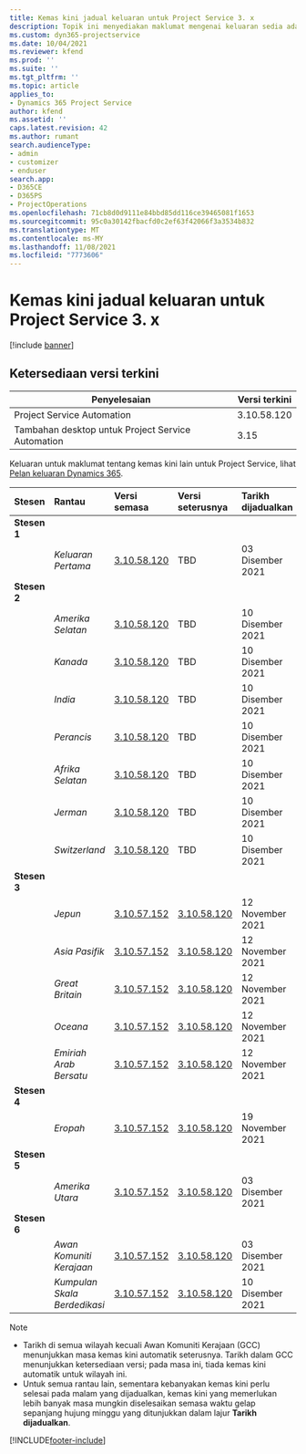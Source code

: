 ```yaml
---
title: Kemas kini jadual keluaran untuk Project Service 3. x
description: Topik ini menyediakan maklumat mengenai keluaran sedia ada dan akan datang bagi Dynamics 365 Project Service Automation.
ms.custom: dyn365-projectservice
ms.date: 10/04/2021
ms.reviewer: kfend
ms.prod: ''
ms.suite: ''
ms.tgt_pltfrm: ''
ms.topic: article
applies_to:
- Dynamics 365 Project Service
author: kfend
ms.assetid: ''
caps.latest.revision: 42
ms.author: rumant
search.audienceType:
- admin
- customizer
- enduser
search.app:
- D365CE
- D365PS
- ProjectOperations
ms.openlocfilehash: 71cb8d0d9111e84bbd85dd116ce39465081f1653
ms.sourcegitcommit: 95c0a30142fbacfd0c2ef63f42066f3a3534b832
ms.translationtype: MT
ms.contentlocale: ms-MY
ms.lasthandoff: 11/08/2021
ms.locfileid: "7773606"
---
```

# <a name="update-release-schedule-for-project-service-3x"></a>Kemas kini jadual keluaran untuk Project Service 3. x

[!include [banner](../includes/psa-now-project-operations.md)]

## <a name="latest-version-availability"></a>Ketersediaan versi terkini

| Penyelesaian  | Versi terkini |
|-------|----|
| Project Service Automation    | 3.10.58.120 |
| Tambahan desktop untuk Project Service Automation                | 3.15          |

Keluaran untuk maklumat tentang kemas kini lain untuk Project Service, lihat [Pelan keluaran Dynamics 365](/dynamics365/release-plans/). 

| Stesen  | Rantau | Versi semasa | Versi seterusnya |  Tarikh dijadualkan
| :---   | :---   | :---   | :---   |:---   |         
|<strong>Stesen 1</strong> | |  |  | |
| | <i>Keluaran Pertama</i> | [3.10.58.120](whats-new-ur-37.md) | TBD | 03 Disember 2021
|<strong>Stesen 2</strong> | |  |  | |
| | <i>Amerika Selatan</i> | [3.10.58.120](whats-new-ur-37.md) | TBD | 10 Disember 2021
| | <i>Kanada</i> | [3.10.58.120](whats-new-ur-37.md) | TBD | 10 Disember 2021
| | <i>India</i> | [3.10.58.120](whats-new-ur-37.md) | TBD | 10 Disember 2021
| | <i>Perancis</i> | [3.10.58.120](whats-new-ur-37.md) | TBD | 10 Disember 2021
| | <i>Afrika Selatan</i> | [3.10.58.120](whats-new-ur-37.md) | TBD | 10 Disember 2021
| | <i>Jerman</i> | [3.10.58.120](whats-new-ur-37.md) | TBD | 10 Disember 2021
| | <i>Switzerland</i> | [3.10.58.120](whats-new-ur-37.md) | TBD | 10 Disember 2021
|<strong>Stesen 3</strong> | |  |  | |
| | <i>Jepun</i> | [3.10.57.152](whats-new-ur-36.md) | [3.10.58.120](whats-new-ur-37.md) | 12 November 2021
| | <i>Asia Pasifik</i> | [3.10.57.152](whats-new-ur-36.md) | [3.10.58.120](whats-new-ur-37.md) | 12 November 2021
| | <i>Great Britain</i> | [3.10.57.152](whats-new-ur-36.md) | [3.10.58.120](whats-new-ur-37.md) | 12 November 2021
| | <i>Oceana</i> | [3.10.57.152](whats-new-ur-36.md) | [3.10.58.120](whats-new-ur-37.md) | 12 November 2021
| | <i>Emiriah Arab Bersatu</i> | [3.10.57.152](whats-new-ur-36.md) | [3.10.58.120](whats-new-ur-37.md) | 12 November 2021
|<strong>Stesen 4</strong> | |  |  | |
| | <i>Eropah</i> | [3.10.57.152](whats-new-ur-36.md) | [3.10.58.120](whats-new-ur-37.md) | 19 November 2021
|<strong>Stesen 5</strong> | |  |  | |
| | <i>Amerika Utara</i> | [3.10.57.152](whats-new-ur-36.md) | [3.10.58.120](whats-new-ur-37.md) | 03 Disember 2021
|<strong>Stesen 6</strong> | |  |  | |
| | <i>Awan Komuniti Kerajaan</i> | [3.10.57.152](whats-new-ur-36.md) | [3.10.58.120](whats-new-ur-37.md) | 03 Disember 2021
| | <i>Kumpulan Skala Berdedikasi</i> | [3.10.57.152](whats-new-ur-36.md) | [3.10.58.120](whats-new-ur-37.md) | 10 Disember 2021



>[!Note]
> - Tarikh di semua wilayah kecuali Awan Komuniti Kerajaan (GCC) menunjukkan masa kemas kini automatik seterusnya. Tarikh dalam GCC menunjukkan ketersediaan versi; pada masa ini, tiada kemas kini automatik untuk wilayah ini.
> - Untuk semua rantau lain, sementara kebanyakan kemas kini perlu selesai pada malam yang dijadualkan, kemas kini yang memerlukan lebih banyak masa mungkin diselesaikan semasa waktu gelap sepanjang hujung minggu yang ditunjukkan dalam lajur **Tarikh dijadualkan**.


[!INCLUDE[footer-include](../includes/footer-banner.md)]
